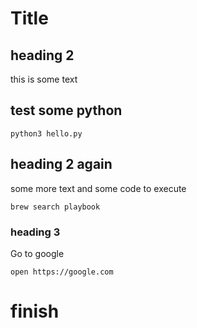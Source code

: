 # Title

## heading 2

this is some text

## test some python

```
python3 hello.py
```


## heading 2 again
 
some more text and some code to execute

```
brew search playbook
```

### heading 3

Go to google

```
open https://google.com
```

# finish

